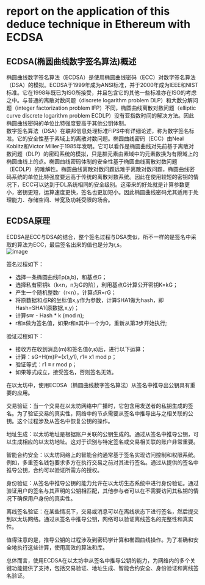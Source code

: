 # report on the application of this deduce technique in Ethereum with ECDSA
## ECDSA(椭圆曲线数字签名算法)概述

椭圆曲线数字签名算法（ECDSA）是使用椭圆曲线密码（ECC）对数字签名算法（DSA）的模拟。ECDSA于1999年成为ANSI标准，并于2000年成为IEEE和NIST标准。它在1998年既已为ISO所接受，并且包含它的其他一些标准亦在ISO的考虑之中。与普通的离散对数问题（discrete logarithm problem DLP）和大数分解问题（integer factorization problem IFP）不同，椭圆曲线离散对数问题（elliptic curve discrete logarithm problem ECDLP）没有亚指数时间的解决方法。因此椭圆曲线密码的单位比特强度要高于其他公钥体制。<br>
数字签名算法（DSA）在联邦信息处理标准FIPS中有详细论述，称为数字签名标准。它的安全性基于素域上的离散对数问题。椭圆曲线密码（ECC）由Neal Koblitz和Victor Miller于1985年发明。它可以看作是椭圆曲线对先前基于离散对数问题（DLP）的密码系统的模拟，只是群元素由素域中的元素数换为有限域上的椭圆曲线上的点。椭圆曲线密码体制的安全性基于椭圆曲线离散对数问题（ECDLP）的难解性。椭圆曲线离散对数问题远难于离散对数问题，椭圆曲线密码系统的单位比特强度要远高于传统的离散对数系统。因此在使用较短的密钥的情况下，ECC可以达到于DL系统相同的安全级别。这带来的好处就是计算参数更小，密钥更短，运算速度更快，签名也更加短小。因此椭圆曲线密码尤其适用于处理能力、存储空间、带宽及功耗受限的场合。<br>
## ECDSA原理

ECDSA是ECC与DSA的结合，整个签名过程与DSA类似，所不一样的是签名中采取的算法为ECC，最后签名出来的值也是分为r,s。<br>
![image](https://github.com/Ashl703/group-xx/assets/138503504/0c327f04-9c7c-4787-b4f7-29232addd413)

签名过程如下：<br>
* 选择一条椭圆曲线Ep(a,b)，和基点G；
* 选择私有密钥k（k<n，n为G的阶），利用基点G计算公开密钥K=kG；
* 产生一个随机整数r（r<n），计算点R=rG；
* 将原数据和点R的坐标值x,y作为参数，计算SHA1做为hash，即Hash=SHA1(原数据,x,y)；
* 计算s≡r - Hash * k (mod n);
* r和s做为签名值，如果r和s其中一个为0，重新从第3步开始执行;

验证过程如下：<br>
* 接收方在收到消息(m)和签名值(r,s)后，进行以下运算；
* 计算：sG+H(m)P=(x1,y1), r1≡ x1 mod p；
* 验证等式：r1 ≡ r mod p；
* 如果等式成立，接受签名，否则签名无效。


在以太坊中，使用ECDSA（椭圆曲线数字签名算法）从签名中推导出公钥具有重要的应用。

交易验证：当一个交易在以太坊网络中广播时，它包含用发送者的私钥生成的签名。为了验证交易的真实性，网络中的节点需要从签名中推导出与之相关联的公钥。这个过程涉及从签名中恢复公钥的操作。

地址生成：以太坊地址是根据账户关联的公钥生成的。通过从签名中推导公钥，可以生成相应的以太坊地址。这对于识别与特定签名或交易相关联的账户非常重要。

智能合约安全：以太坊网络上的智能合约通常基于签名实现访问控制和权限系统。例如，多重签名钱包要求多方在执行交易之前对其进行签名。通过从提供的签名中推导公钥，合约可以验证所需方的授权。

身份验证：从签名中推导公钥的能力允许在以太坊生态系统中进行身份验证。通过验证用户的签名与其声明的公钥相匹配，其他参与者可以在不需要访问其私钥的情况下确保用户身份的真实性。

离线签名验证：在某些情况下，交易或消息可以在离线状态下进行签名，然后提交到以太坊网络。通过从签名中推导公钥，网络可以验证离线签名的完整性和真实性。

值得注意的是，推导公钥的过程涉及到密码学计算和椭圆曲线操作。为了准确和安全地执行这些计算，使用高效的算法和库。

总体而言，使用ECDSA在以太坊中从签名中推导公钥的能力，为网络内的多个关键功能提供了支持，包括交易验证、地址生成、智能合约安全、身份验证和离线签名验证。
